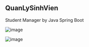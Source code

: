 ## QuanLySinhVien

 Student Manager by Java Spring Boot

![image](https://github.com/TanPhat21242002/QuanLySinhVien/assets/85055754/a962e66a-d4e2-4a98-bc94-af9074eb21e4)

![image](https://github.com/TanPhat21242002/QuanLySinhVien/assets/85055754/d8dfc557-9615-4790-a86e-2995bc1e72c8)
